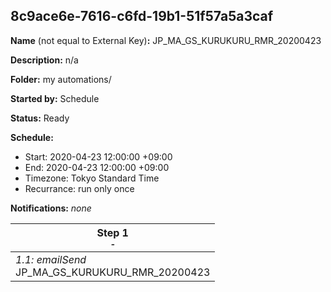 ## 8c9ace6e-7616-c6fd-19b1-51f57a5a3caf

**Name** (not equal to External Key)**:** JP_MA_GS_KURUKURU_RMR_20200423

**Description:** n/a

**Folder:** my automations/

**Started by:** Schedule

**Status:** Ready

**Schedule:**

* Start: 2020-04-23 12:00:00 +09:00
* End: 2020-04-23 12:00:00 +09:00
* Timezone: Tokyo Standard Time
* Recurrance: run only once

**Notifications:** _none_


| Step 1<br>_<small>-</small>_ |
| --- |
| _1.1: emailSend_<br>JP_MA_GS_KURUKURU_RMR_20200423 |
